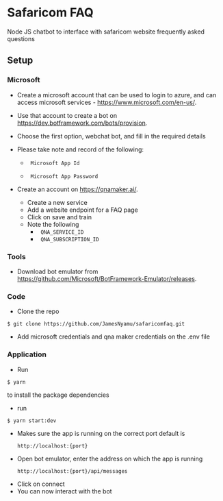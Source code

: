 # Safaricom FAQ
Node JS chatbot to interface with safaricom website frequently asked questions

## Setup
### Microsoft
- Create a microsoft account that can be used to login to azure, and can access microsoft services - https://www.microsoft.com/en-us/.
- Use that account to create a bot on https://dev.botframework.com/bots/provision.
- Choose the first option, webchat bot, and fill in the required details
- Please take note and record of the following:

  - ``` Microsoft App Id``` 

  - ``` Microsoft App Password```
- Create an account on https://qnamaker.ai/.
  - Create a new service
  - Add a website endpoint for a FAQ page
  - Click on save and train
  - Note the following
    - ``` QNA_SERVICE_ID```
    - ``` QNA_SUBSCRIPTION_ID```

### Tools
- Download bot emulator from https://github.com/Microsoft/BotFramework-Emulator/releases.

### Code
- Clone the repo

```
$ git clone https://github.com/JamesNyamu/safaricomfaq.git
```

- Add microsoft credentials and qna maker credentials on the .env file

### Application
- Run
```
$ yarn
```
to install the package dependencies
- run
```
$ yarn start:dev
```
- Makes sure the app is running on the correct port default is 
  ```
  http://localhost:{port}
  ```
- Open bot emulator, enter the address on which the app is running
  ```
  http://localhost:{port}/api/messages
  ```
- Click on connect
- You can now interact with the bot
